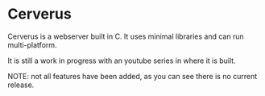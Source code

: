 # Cerverus
Cerverus is a webserver built in C. It uses minimal libraries and can run multi-platform.

It is still a work in progress with an youtube series in where it is built.

NOTE: not all features have been added, as you can see there is no current release.